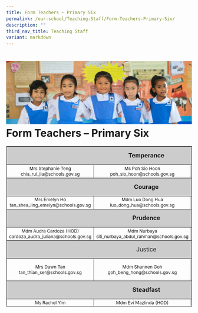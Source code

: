 ```yaml
---
title: Form Teachers – Primary Six
permalink: /our-school/Teaching-Staff/Form-Teachers-Primary-Six/
description: ""
third_nav_title: Teaching Staff
variant: markdown
---
```

![](/images/Banners/banner_ourschool__5_.jpg)
Form Teachers – Primary Six
===========================
<table style="text-align: center; font-size: 12px; border-collapse: collapse; width: 100%; height: 434px;" border="1" width="100%">
<tbody>
<tr style="height: 42px;">
<td style="font-size: 16px; background-color: #cccccc; width: 95.335%; height: 42px; text-align: center" colspan="3"><strong>Temperance</strong></td>
</tr>
<tr style="height: 6.44444px;">
<td style="width: 32.665%; height: 10px;">Mrs Stephanie Teng<br>
chia_rui_jia@schools.gov.sg
</td>
<td style="width: 31.335%; height: 10px;">Ms Poh Sio Hoon<br>poh_sio_hoon@schools.gov.sg</td>
<td style="width: 31.335%; height: 10px;"></td>
</tr>
<tr style="height: 42px;">
<td style="font-size: 16px; background-color: #cccccc; width: 95.335%; height: 42px; text-align: center" colspan="3"><strong>Courage</strong></td>
</tr>
<tr style="height: 26px;">
<td style="width: 32.665%; height: 26px;" width="31%">Mrs Emelyn Ho<br>
tan_shea_ling_emelyn@schools.gov.sg
</td>
<td style="width: 31.335%; height: 26px;">Mdm Luo Dong Hua<br>luo_dong_hua@schools.gov.sg</td>
<td style="width: 31.335%; height: 26px;"></td>
</tr>
<tr style="height: 42px;">
<td style="font-size: 16px; background-color: #cccccc; width: 95.335%; height: 42px; text-align: center" colspan="3"><strong>Prudence</strong></td>
</tr>
<tr style="height: 26px;">
<td style="width: 32.665%; height: 26px;">Mdm Audra Cardoza (HOD)<br>
cardoza_audra_juliana@schools.gov.sg
</td>
<td style="width: 31.335%; height: 26px;" width="31%">Mdm Nurbaya<br>
siti_nurbaya_abdul_rahman@schools.gov.sg
</td>
<td style="width: 31.335%; height: 26px;"></td>
</tr>
<tr style="height: 42px;">
<td style="font-size: 16px; background-color: #cccccc; width: 95.335%; height: 42px; text-align: center" colspan="3">Justice</td>
</tr>
<tr style="height: 55px;">
<td style="width: 32.665%; height: 55px;" width="31%">Mrs Dawn Tan<br>
tan_thian_ser@schools.gov.sg
</td>
<td style="width: 31.335%; height: 55px;">Mdm Shannen Goh<br>
goh_beng_hong@schools.gov.sg</td>
<td style="width: 31.335%; height: 55px;"></td>
</tr>
<tr style="height: 42px;">
<td style="font-size: 16px; background-color: #cccccc; width: 95.335%; height: 42px; text-align: center" colspan="3"><strong>Steadfast</strong></td>
</tr>
<tr style="height: 26px;" valign="top">
<td style="width: 32.665%; height: 10px;">Ms Rachel Yim<br>
yim_yoke_har@schools.gov.sg
</td>
<td style="width: 31.335%; height: 10px;" width="260">Mdm Evi Mazlinda (HOD)
evi_mazlinda_mazlan@schools.gov.sg
</td>
<td style="width: 31.335%; height: 10px;" width="260">Mdm Magdalene Koh<br>koh_soo_khim_magdalene@schools.gov.sg</td>
<td style="width: 31.335%; height: 10px;" width="260"></td>
</tr>
<tr style="height: 42px;">
<td style="font-size: 16px; background-color: #cccccc; width: 95.335%; height: 42px; text-align: center" colspan="3"><strong>Piety</strong></td>
</tr>
<tr style="height: 55px;" valign="top">
<td style="width: 32.665%; height: 55px;">Mrs Alicia Sim (Upper Primary)
tan_siew_chen_alicia@schools.gov.sg
</td>
<td style="width: 31.335%; height: 55px;">Mrs Angeline Peh<br>
peh_angeline@schools.gov.sg
</td>
<td style="width: 31.335%; height: 55px;"></td>
</tr>
</tbody>
</table>